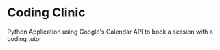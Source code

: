 # Coding Clinic
Python Application using Google's Calendar API to book a session with a coding tutor
